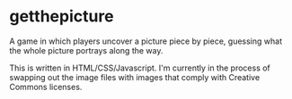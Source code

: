# getthepicture
A game in which players uncover a picture piece by piece, guessing what the whole picture portrays along the way.

This is written in HTML/CSS/Javascript. I'm currently in the process of swapping out the image files with images that comply with Creative Commons licenses.
